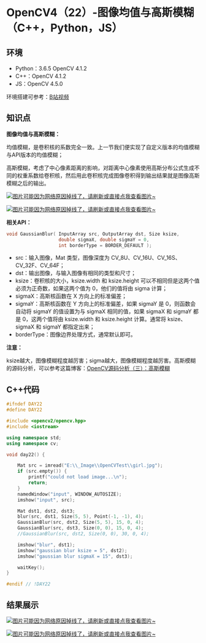 # OpenCV4（22）-图像均值与高斯模糊（C++，Python，JS）

## 环境
* Python：3.6.5 OpenCV 4.1.2
* C++：OpenCV 4.1.2
* JS：OpenCV 4.5.0

环境搭建可参考：[B站视频](http://space.bilibili.com/365916694/#/)

## 知识点
**图像均值与高斯模糊：**

均值模糊，是卷积核的系数完全一致。上一节我们便实现了自定义版本的均值模糊与API版本的均值模糊；

高斯模糊，考虑了中心像素距离的影响，对距离中心像素使用高斯分布公式生成不同的权重系数给卷积核，然后用此卷积核完成图像卷积得到输出结果就是图像高斯模糊之后的输出。

[![图片可能因为网络原因掉线了，请刷新或直接点我查看图片~](https://cdn.jsdelivr.net/gh/ylsislove/image-home/test/20201128223329.png)](https://cdn.jsdelivr.net/gh/ylsislove/image-home/test/20201128223329.png)

[![图片可能因为网络原因掉线了，请刷新或直接点我查看图片~](https://cdn.jsdelivr.net/gh/ylsislove/image-home/test/20201128223355.png)](https://cdn.jsdelivr.net/gh/ylsislove/image-home/test/20201128223355.png)

**相关API：**
```c++
void GaussianBlur( InputArray src, OutputArray dst, Size ksize,
                   double sigmaX, double sigmaY = 0,
                   int borderType = BORDER_DEFAULT );
```

- src：输入图像，Mat 类型，图像深度为 CV_8U、CV_16U、CV_16S、CV_32F、CV_64F；
- dst：输出图像，与输入图像有相同的类型和尺寸；
- ksize：卷积核的大小，ksize.width 和 ksize.height 可以不相同但是这两个值必须为正奇数，如果这两个值为 0，他们的值将由 sigma 计算；
- sigmaX：高斯核函数在 X 方向上的标准偏差；
- sigmaY：高斯核函数在 Y 方向上的标准偏差，如果 sigmaY 是 0，则函数会自动将 sigmaY 的值设置为与 sigmaX 相同的值，如果 sigmaX 和 sigmaY 都是 0，这两个值将由 ksize.width 和 ksize.height 计算。通常将 ksize、sigmaX 和 sigmaY 都指定出来；
- borderType：图像边界处理方式，通常默认即可。

**注意：**

ksize越大，图像模糊程度越厉害；sigma越大，图像模糊程度越厉害。高斯模糊的源码分析，可以参考这篇博客：[OpenCV源码分析（三）：高斯模糊](https://www.jianshu.com/p/1fb59e951c72)

## C++代码
```c++
#ifndef DAY22
#define DAY22

#include <opencv2/opencv.hpp>
#include <iostream>

using namespace std;
using namespace cv;

void day22() {

	Mat src = imread("E:\\_Image\\OpenCVTest\\girl.jpg");
	if (src.empty()) {
		printf("could not load image...\n");
		return;
	}
	namedWindow("input", WINDOW_AUTOSIZE);
	imshow("input", src);

	Mat dst1, dst2, dst3;
	blur(src, dst1, Size(5, 5), Point(-1, -1), 4);
	GaussianBlur(src, dst2, Size(5, 5), 15, 0, 4);
	GaussianBlur(src, dst3, Size(0, 0), 15, 0, 4);
	//GaussianBlur(src, dst2, Size(0, 0), 30, 0, 4);

	imshow("blur", dst1);
	imshow("gaussian blur ksize = 5", dst2);
	imshow("gaussian blur sigmaX = 15", dst3);

	waitKey();
}

#endif // !DAY22
```

## 结果展示
[![图片可能因为网络原因掉线了，请刷新或直接点我查看图片~](https://cdn.jsdelivr.net/gh/ylsislove/image-home/test/20201128224412.png)](https://cdn.jsdelivr.net/gh/ylsislove/image-home/test/20201128224412.png)

[![图片可能因为网络原因掉线了，请刷新或直接点我查看图片~](https://cdn.jsdelivr.net/gh/ylsislove/image-home/test/20201128224654.png)](https://cdn.jsdelivr.net/gh/ylsislove/image-home/test/20201128224654.png)
